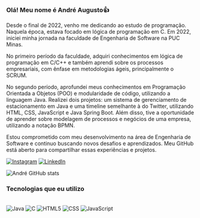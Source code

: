 
### Olá! Meu nome é André Augusto👍

Desde o final de 2022, venho me dedicando ao estudo de programação. Naquela época, estava focado em lógica de programação em C. Em 2022, iniciei minha jornada na faculdade de Engenharia de Software na PUC Minas.

No primeiro período da faculdade, adquiri conhecimentos em lógica de programação em C/C++ e também aprendi sobre os processos empresariais, com ênfase em metodologias ágeis, principalmente o SCRUM.

No segundo período, aprofundei meus conhecimentos em Programação Orientada a Objetos (POO) e modularidade de código, utilizando a linguagem Java. Realizei dois projetos: um sistema de gerenciamento de estacionamento em Java e uma timeline semelhante à do Twitter, utilizando HTML, CSS, JavaScript e Java Spring Boot. Além disso, tive a oportunidade de aprender sobre modelagem de processos e negócios de uma empresa, utilizando a notação BPMN.

Estou comprometido com meu desenvolvimento na área de Engenharia de Software e continuo buscando novos desafios e aprendizados. Meu GitHub está aberto para compartilhar essas experiências e projetos.

[![Instagram](https://img.shields.io/badge/Instagram-E4405F?style=for-the-badge&logo=instagram&logoColor=white)](https://www.instagram.com/andre_ascarvalho/)
[![LinkedIn](https://img.shields.io/badge/LinkedIn-0077B5?style=for-the-badge&logo=linkedin&logoColor=white)](https://www.linkedin.com/in/andreaugustocarvalho/)

![André GitHub stats](https://github-readme-stats.vercel.app/api?username=AndreAugusto0908&show_icons=true&theme=highcontrast)

### Tecnologias que eu utilizo

<div style="display: inline_block"><br/>
    <img alt="Java" src="https://img.shields.io/badge/Java-ED8B00?style=for-the-badge&logo=openjdk&logoColor=white"/>
    <img alt="C" src="https://img.shields.io/badge/C-00599C?style=for-the-badge&logo=c&logoColor=white"/>
    <img alt="HTML5" src="https://img.shields.io/badge/HTML5-E34F26?style=for-the-badge&logo=html5&logoColor=white"/>
    <img alt="CSS" src="https://img.shields.io/badge/CSS3-1572B6?style=for-the-badge&logo=css3&logoColor=white"/>
    <img alt="JavaScript" src="https://img.shields.io/badge/JavaScript-323330?style=for-the-badge&logo=javascript&logoColor=F7DF1E"/>
</div><br/>


